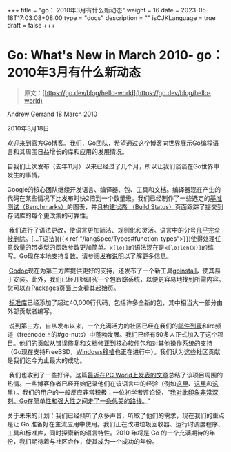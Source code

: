 +++
title = "go： 2010年3月有什么新动态"
weight = 16
date = 2023-05-18T17:03:08+08:00
type = "docs"
description = ""
isCJKLanguage = true
draft = false
+++

# Go: What's New in March 2010- go： 2010年3月有什么新动态

> 原文：[https://go.dev/blog/hello-world](https://go.dev/blog/hello-world)

Andrew Gerrand
18 March 2010

2010年3月18日

​	欢迎来到官方Go博客。我们，Go团队，希望通过这个博客向世界展示Go编程语言和其周围日益增长的库和应用的发展情况。

​	自我们上次发布（去年11月）以来已经过了几个月，所以让我们谈谈在Go世界中发生的事情。

​	Google的核心团队继续开发语言、编译器、包、工具和文档。编译器现在产生的代码在某些情况下比发布时快2倍到一个数量级。我们已经制作了一些选定的[基准测试（Benchmarks）](http://godashboard.appspot.com/benchmarks)的图表，并且[构建状态 （Build Status）](http://godashboard.appspot.com/)页面跟踪了提交到存储库的每个更改集的可靠性。

​	我们进行了语法更改，使语言更加简洁、规则化和灵活。语言中的分号[几乎完全被删除](http://groups.google.com/group/golang-nuts/t/5ee32b588d10f2e9)。[…T语法]({{< ref "/langSpec/Types#function-types">}})使得处理任意数量的带类型的函数参数更加简单。`x[lo:]`的语法现在是`x[lo:len(x)]`的缩写。Go现在本地支持复数。请参阅[发布说明](https://go.dev/doc/devel/release.html)以了解更多信息。

​	[Godoc](https://go.dev/cmd/godoc/)现在为第三方库提供更好的支持，还发布了一个新工具[goinstall](https://go.dev/cmd/goinstall)，使其易于安装。此外，我们已经开始研究一个包跟踪系统，以便更容易地找到所需内容。您可以在[Packages页面](http://godashboard.appspot.com/package)上查看其起始页。

​	[标准库](https://go.dev/pkg/)已经添加了超过40,000行代码，包括许多全新的包，其中相当大一部分由外部贡献者编写。

​	说到第三方，自从发布以来，一个充满活力的社区已经在我们的[邮件列表](http://groups.google.com/group/golang-nuts/)和irc频道（freenode上的#go-nuts）中蓬勃发展。我们已经有50多人正式加入了这个项目。他们的贡献从错误修复和文档修正到核心软件包和对其他操作系统的支持（Go现在支持FreeBSD，[Windows移植](http://code.google.com/p/go/wiki/WindowsPort)也正在进行中）。我们认为这些社区贡献是我们迄今为止最大的成功。

​		我们也收到了一些好评。这篇[最近在PC World上发表的文章](http://www.pcworld.idg.com.au/article/337773/google_go_captures_developers_imaginations/)总结了该项目周围的热情。一些博客作者已经开始记录他们在该语言中的经验（例如[这里](http://golang.tumblr.com/)、[这里](http://www.infi.nl/blog/view/id/47)和[这里](http://freecella.blogspot.com/2010/01/gospecify-basic-setup-of-projects.html)）。我们的用户的一般反应非常积极；一位初学者评论说，"[我对此印象非常深刻。Go在简单性和强大性之间走了一条优美的路线。](https://groups.google.com/group/golang-nuts/browse_thread/thread/5fabdd59f8562ed2)"

​	关于未来的计划：我们已经倾听了众多声音，听取了他们的需求，现在我们的重点是让 Go 准备好在主流应用中使用。我们正在改进垃圾回收器、运行时调度程序、工具和标准库，同时探索新的语言特性。2010 年将是 Go 的一个充满期待的年份，我们期待着与社区合作，使其成为一个成功的年份。


